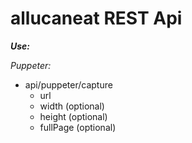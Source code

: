 # allucaneat REST Api

**_Use:_**

_Puppeter:_

- api/puppeter/capture
    - url
    - width (optional)
    - height (optional)
    - fullPage (optional)
